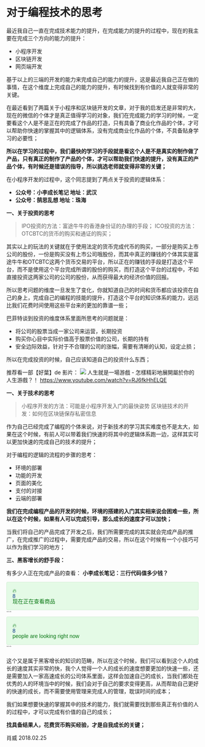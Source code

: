 # 对于编程技术的思考

最近我自己一直在完成技术能力的提升，在完成能力的提升的过程中，现在的我主要在完成三个方向的能力的提升：

- 小程序开发
- 区块链开发
- 网页端开发

基于以上的三端的开发的能力来完成自己的能力的提升，这是最近我自己正在做的事情，在这个维度上完成自己的能力的提升，有时候找到有价值的人就变得非常的关键。

在最近看到了两篇关于小程序和区块链开发的文章，对于我的启发还是非常的大，现在的微信的个体才是真正值得学习的对象，我们在完成能力的学习的时候，一定要看这个人是不是正在的完成了作品的打造，只有具备了商业化作品的个体，才可以帮助你快速的掌握其中的逻辑体系，没有完成商业化作品的个体，不具备贴身学习的必要性；

**所以在学习的过程中，我们最快的学习的手段就是看这个人是不是真实的制作做了产品，只有真正的制作了产品的个体，才可以帮助我们快速的提升，没有真正的产品个体，有时候还是错误的指导，所以挑选老师就变得非常的关键；**

在小程序开发的过程中，这个同志提到了两点关于投资的逻辑体系：
- **公众号：小李成长笔记 地址：武汉**
- **公众号：鹄思乱想 地址：珠海**

**一、关于投资的思考**

>IPO投资的方法：富途牛牛的香港身份证的办理的手段；
ICO投资的方法：OTCBTC的货币的购买和通证的购买；

其实以上的玩法的关键就在于使用法定的货币完成代币的购买，一部分是购买上市公司的股份，一份是购买没有上市公司哦股份，而其中真正的赚钱的个体其实是富途牛牛和OTCBTC这两个货币交易的平台，所以正在的赚钱的手段是打造这个平台，而不是使用这个平台完成所谓的股份的购买，而打造这个平台的过程中，不如直接投资这两家公司的公司的股份，从而获得最大的经济价值的回报。

所以思考问题的维度一旦发生了变化，你就知道自己的时间和货币都应该投资在自己的身上，完成自己的编程的技能的提升，打造这个平台的知识体系的能力，远远比我们花费时间使用这些平台来的更加的靠谱一些；

巴菲特谈到投资的维度体系里面所思考的问题就是：
- 将公司的股票当成一家公司来运营，长期投资
- 购买你心目中实际价值高于股票价值的公司，长期的持有
- 安全边际效益，针对于不合理的公司的涨幅，需要有清晰的认知，设定止损；

所以在完成投资的时候，自己应该知道自己的投资什么东西；

推荐看一部【好葉】de 影片：
![](https://diycode.b0.upaiyun.com/photo/2018/47247a524cb8b39c9265412946ed972e.png)
  人生就是一場游戲 - 怎樣精彩地展開屬於你的人生游戲？！
  https://www.youtube.com/watch?v=RJ6fkHhELQE


**一、关于技术的思考**

>小程序开发的方法：可能是小程序开发入门的最快姿势
区块链技术的开发：如何在区块链保存私密信息

作为自己已经完成了编程的个体来说，对于新技术的学习其实难度也不是太大，如果在这个时候，有前人可以带着我们快速的将其中的逻辑体系跑一边，这样其实可以更加快速的完成自己的技术的提升；

对于编程的逻辑的流程的步骤的思考：
- 环境的部署
- 功能的开发
- 页面的美化
- 支付的对接
- 云端的部署

**我们在完成编程产品的开发的时候，环境的搭建的入门其实相来说会困难一些，所以在这个时候，如果有人可以完成引导，那么成长的速度才可以加快；**

当我们将自己的产品完成了开发之后，我们所需要完成的其实就会完成产品的推广，在完成推广的过程中，需要完成产品的交易，所以在这个时候有一个小技巧可以作为我们学习的地方；

**三、黑客增长的舒手段：**

有多少人正在完成产品的查看：
**小李成长笔记：三行代码值多少钱？**
<div class="happy-shoppers-text" style="font-family:Helvetica, Arial, sans-serif;font-size:14px;line-height:14px;color:#077812;background:#e4fae6;padding:15px;border-radius:3px;border:1px solid #d1edd4;">🔥 <div class="happy-shoppers-number" style="color:#003580;">8</div> 现在正在查看商品</div>
```
<div class="happy-shoppers-text" style="font-family:Helvetica, Arial, sans-serif;font-size:14px;line-height:14px;color:#077812;background:#e4fae6;padding:15px;border-radius:3px;border:1px solid #d1edd4;">🔥 <div class="happy-shoppers-number" style="color:#003580;">8</div> people are looking right now</div>
```

这个又是属于黑客增长的知识的范畴，所以在这个时候，我们可以看到这个人的成长的速度其实非常的快，我个人觉得一个人的成长的速度想要更加的快速一些，还是需要加入一家高速成长的公司体系里面，这样会加速自己的成长，当我们都处在优秀的人的环境当中的时候，我们会对于自己的要求变得更高，从而帮助自己更好的快速的成长，而不需要使用管理来完成人的管理，耽误时间的成本；

我们如果想要快速的掌握其中的技术的能力，我们就需要找到那些真正有价值的人的过程中，才可以完成有价值的自己的成长；

**找具备结果人，花费货币购买经验，才是自我成长的关键；**

肖威
2018.02.25
